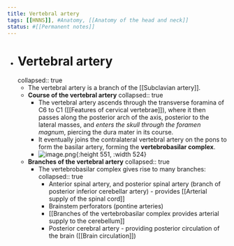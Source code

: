 ```yaml
---
title: Vertebral artery
tags: [[HNNS]], #Anatomy, [[Anatomy of the head and neck]] 
status: #[[Permanent notes]] 
---
```


- # Vertebral artery
  collapsed:: true
	- The vertebral artery is a branch of the [[Subclavian artery]].
	- **Course of the vertebral artery**
	  collapsed:: true
		- The vertebral artery ascends through the transverse foramina of C6 to C1 ([[Features of cervical vertebrae]]), where it then passes along the posterior arch of the axis, posterior to the lateral masses, and *enters the skull through the foramen magnum*, piercing the dura mater in its course.
		- It eventually joins the contralateral vertebral artery on the pons to form the basilar artery, forming the **vertebrobasilar complex**.
		- ![image.png](../assets/image_1672987160432_0.png){:height 551, :width 524}
	- **Branches of the vertebral artery**
	  collapsed:: true
		- The vertebrobasilar complex gives rise to many branches:
		  collapsed:: true
			- Anterior spinal artery, and posterior spinal artery (branch of posterior inferior cerebellar artery) - provides [[Arterial supply of the spinal cord]]
			- Brainstem perforators (pontine arteries)
			- [[Branches of the vertebrobasilar complex provides arterial supply to the cerebellum]]
			- Posterior cerebral artery - providing posterior circulation of the brain ([[Brain circulation]])